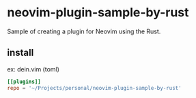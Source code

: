 # neovim-plugin-sample-by-rust

Sample of creating a plugin for Neovim using the Rust.

## install

ex: dein.vim (toml)

```toml
[[plugins]]
repo = '~/Projects/personal/neovim-plugin-sample-by-rust'
```
